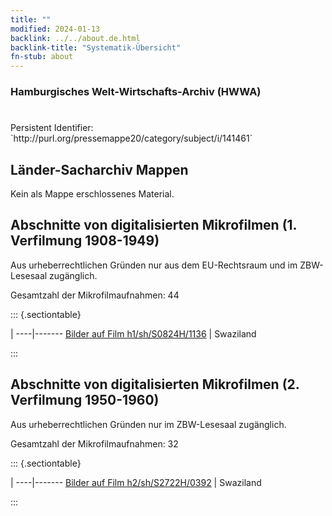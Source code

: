 ```yaml
---
title: ""
modified: 2024-01-13
backlink: ../../about.de.html
backlink-title: "Systematik-Übersicht"
fn-stub: about
---
```


### Hamburgisches Welt-Wirtschafts-Archiv (HWWA)

# 

<div class="hint">Persistent Identifier: `http://purl.org/pressemappe20/category/subject/i/141461`</div>







## Länder-Sacharchiv Mappen





Kein als Mappe erschlossenes Material.



<a id="filmsections" />

## Abschnitte von digitalisierten Mikrofilmen (1. Verfilmung 1908-1949)

<p>Aus urheberrechtlichen Gründen nur aus dem EU-Rechtsraum und im ZBW-Lesesaal zugänglich.</p>


<p>Gesamtzahl der Mikrofilmaufnahmen: 44</p>





::: {.sectiontable}

 | 
----|-------
<a class="btn" href="https://pm20.zbw.eu/film/h1/sh/S0824H/1136" rel="nofollow">Bilder auf Film h1/sh/S0824H/1136</a> | Swaziland


:::




## Abschnitte von digitalisierten Mikrofilmen (2. Verfilmung 1950-1960)

<p>Aus urheberrechtlichen Gründen nur im ZBW-Lesesaal zugänglich.</p>


<p>Gesamtzahl der Mikrofilmaufnahmen: 32</p>





::: {.sectiontable}

 | 
----|-------
<a class="btn" href="https://pm20.zbw.eu/film/h2/sh/S2722H/0392" rel="nofollow">Bilder auf Film h2/sh/S2722H/0392</a> | Swaziland


:::
















